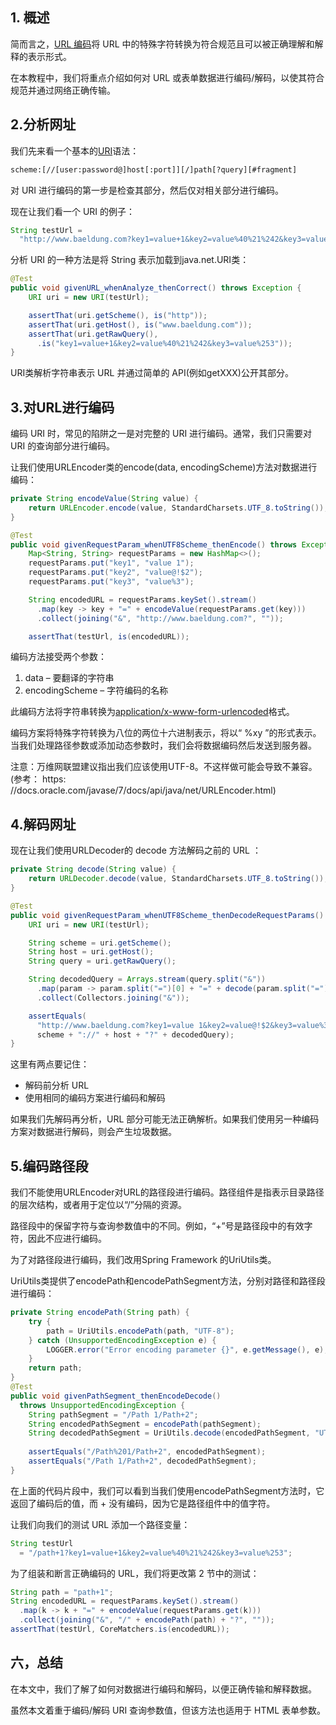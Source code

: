 ## 1. 概述

简而言之，[URL 编码](https://en.wikipedia.org/wiki/Percent-encoding)将 URL 中的特殊字符转换为符合规范且可以被正确理解和解释的表示形式。

在本教程中，我们将重点介绍如何对 URL 或表单数据进行编码/解码，以使其符合规范并通过网络正确传输。

## 2.分析网址

我们先来看一个基本的[URI](https://en.wikipedia.org/wiki/Uniform_Resource_Identifier)语法：

```html
scheme:[//[user:password@]host[:port]][/]path[?query][#fragment]
```

对 URI 进行编码的第一步是检查其部分，然后仅对相关部分进行编码。

现在让我们看一个 URI 的例子：

```java
String testUrl = 
  "http://www.baeldung.com?key1=value+1&key2=value%40%21%242&key3=value%253";
```

分析 URI 的一种方法是将 String 表示加载到java.net.URI类：

```java
@Test
public void givenURL_whenAnalyze_thenCorrect() throws Exception {
    URI uri = new URI(testUrl);

    assertThat(uri.getScheme(), is("http"));
    assertThat(uri.getHost(), is("www.baeldung.com"));
    assertThat(uri.getRawQuery(),
      .is("key1=value+1&key2=value%40%21%242&key3=value%253"));
}
```

URI类解析字符串表示 URL 并通过简单的 API(例如getXXX)公开其部分。

## 3.对URL进行编码

编码 URI 时，常见的陷阱之一是对完整的 URI 进行编码。通常，我们只需要对 URI 的查询部分进行编码。

让我们使用URLEncoder类的encode(data, encodingScheme)方法对数据进行编码：

```java
private String encodeValue(String value) {
    return URLEncoder.encode(value, StandardCharsets.UTF_8.toString());
}

@Test
public void givenRequestParam_whenUTF8Scheme_thenEncode() throws Exception {
    Map<String, String> requestParams = new HashMap<>();
    requestParams.put("key1", "value 1");
    requestParams.put("key2", "value@!$2");
    requestParams.put("key3", "value%3");

    String encodedURL = requestParams.keySet().stream()
      .map(key -> key + "=" + encodeValue(requestParams.get(key)))
      .collect(joining("&", "http://www.baeldung.com?", ""));

    assertThat(testUrl, is(encodedURL));

```

编码方法接受两个参数：

1.  data – 要翻译的字符串
2.  encodingScheme – 字符编码的名称

此编码方法将字符串转换为[application/x-www-form-urlencoded](https://www.w3.org/TR/html401/interact/forms.html#h-17.13.4.1)格式。

编码方案将特殊字符转换为八位的两位十六进制表示，将以“ %xy ”的形式表示。当我们处理路径参数或添加动态参数时，我们会将数据编码然后发送到服务器。

注意：万维网联盟建议指出我们应该使用UTF-8。不这样做可能会导致不兼容。(参考： https: //docs.oracle.com/javase/7/docs/api/java/net/URLEncoder.html)

## 4.解码网址

现在让我们使用URLDecoder的 decode 方法解码之前的 URL ：

```java
private String decode(String value) {
    return URLDecoder.decode(value, StandardCharsets.UTF_8.toString());
}

@Test
public void givenRequestParam_whenUTF8Scheme_thenDecodeRequestParams() {
    URI uri = new URI(testUrl);

    String scheme = uri.getScheme();
    String host = uri.getHost();
    String query = uri.getRawQuery();

    String decodedQuery = Arrays.stream(query.split("&"))
      .map(param -> param.split("=")[0] + "=" + decode(param.split("=")[1]))
      .collect(Collectors.joining("&"));

    assertEquals(
      "http://www.baeldung.com?key1=value 1&key2=value@!$2&key3=value%3",
      scheme + "://" + host + "?" + decodedQuery);
}
```

这里有两点要记住：

-   解码前分析 URL
-   使用相同的编码方案进行编码和解码

如果我们先解码再分析，URL 部分可能无法正确解析。如果我们使用另一种编码方案对数据进行解码，则会产生垃圾数据。

## 5.编码路径段

我们不能使用URLEncoder对URL的路径段进行编码。路径组件是指表示目录路径的层次结构，或者用于定位以“/”分隔的资源。

路径段中的保留字符与查询参数值中的不同。例如，“+”号是路径段中的有效字符，因此不应进行编码。

为了对路径段进行编码，我们改用Spring Framework 的UriUtils类。

UriUtils类提供了encodePath和encodePathSegment方法，分别对路径和路径段进行编码：

```java
private String encodePath(String path) {
    try {
        path = UriUtils.encodePath(path, "UTF-8");
    } catch (UnsupportedEncodingException e) {
        LOGGER.error("Error encoding parameter {}", e.getMessage(), e);
    }
    return path;
}
@Test
public void givenPathSegment_thenEncodeDecode() 
  throws UnsupportedEncodingException {
    String pathSegment = "/Path 1/Path+2";
    String encodedPathSegment = encodePath(pathSegment);
    String decodedPathSegment = UriUtils.decode(encodedPathSegment, "UTF-8");
    
    assertEquals("/Path%201/Path+2", encodedPathSegment);
    assertEquals("/Path 1/Path+2", decodedPathSegment);
}
```

在上面的代码片段中，我们可以看到当我们使用encodePathSegment方法时，它返回了编码后的值，而 + 没有编码，因为它是路径组件中的值字符。

让我们向我们的测试 URL 添加一个路径变量：

```java
String testUrl
  = "/path+1?key1=value+1&key2=value%40%21%242&key3=value%253";
```

为了组装和断言正确编码的 URL，我们将更改第 2 节中的测试：

```java
String path = "path+1";
String encodedURL = requestParams.keySet().stream()
  .map(k -> k + "=" + encodeValue(requestParams.get(k)))
  .collect(joining("&", "/" + encodePath(path) + "?", ""));
assertThat(testUrl, CoreMatchers.is(encodedURL));

```

## 六，总结

在本文中，我们了解了如何对数据进行编码和解码，以便正确传输和解释数据。

虽然本文着重于编码/解码 URI 查询参数值，但该方法也适用于 HTML 表单参数。